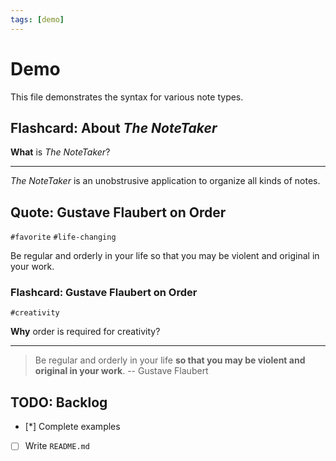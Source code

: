 ```yaml
---
tags: [demo]
---
```


# Demo

This file demonstrates the syntax for various note types.


## Flashcard: About _The NoteTaker_

**What** is _The NoteTaker_?

---

_The NoteTaker_ is an unobstrusive application to organize all kinds of notes.


## Quote: Gustave Flaubert on Order

`#favorite` `#life-changing`

<!-- name: Gustave Flaubert -->
<!-- references: https://fortelabs.com/blog/tiagos-favorite-second-brain-quotes/ -->

Be regular and orderly in your life so that you may be violent and original in your work.


### Flashcard: Gustave Flaubert on Order

`#creativity`

**Why** order is required for creativity?

---

> Be regular and orderly in your life **so that you may be violent and original in your work**.
> -- Gustave Flaubert


## TODO: Backlog

* [*] Complete examples
* [ ] Write `README.md`
